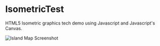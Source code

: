 # IsometricTest

HTML5 Isometric graphics tech demo using Javascript and Javascript's Canvas.

![Island Map Screenshot](https://github.com/Elaguy/IsometricTest/tree/master/img/default_map.png "Default map, the Island Map")
